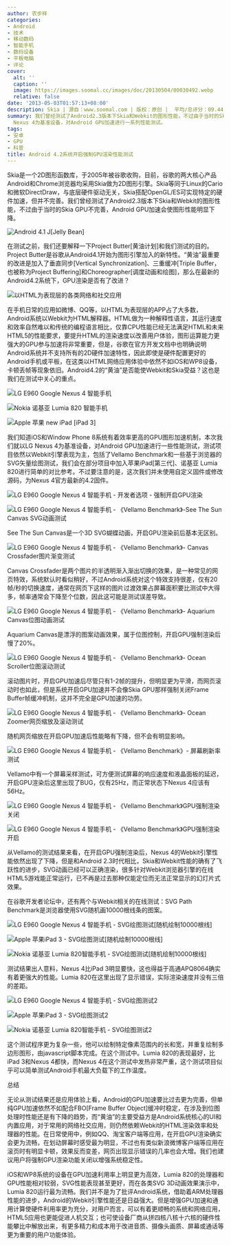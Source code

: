 ```yaml
---
author: 农步祥
categories:
- Android
- 技术
- 移动数码
- 智能手机
- 数码设备
- 平板电脑
- 评论
cover:
  alt: ''
  caption: ''
  image: https://images.soomal.cc/images/doc/20130504/00030492.webp
  relative: false
date: '2013-05-03T01:57:13+08:00'
description: Skia | 源自：www.soomal.com | 版权：原创 |  平均/总评分：09.44/576
summary: 我们曾经测试了Android2.3版本下Skia和Webkit的图形性能，不过由于当时的Skia GPU不完善，Android GPU加速会使图形性能明显下降。那么在最新的Android4.2系统下，GPU渲染是否有了改进？“黄油”是否能使Webkit和Skia受益？我们以LG
  Nexus 4为基准设备，对Android GPU加速进行一系列性能测试。
tags:
- 安卓
- GPU
- 科普
title: Android 4.2系统开启强制GPU渲染性能测试
---
```


Skia是一个2D图形函数库，于2005年被谷歌收购，目前，谷歌的两大核心产品Android和Chrome浏览器均采用Skia做为2D图形引擎。Skia等同于Linux的Cario和微软DirectDraw，与底层硬件驱动无关，Skia搭配OpenGL/ES可实现特定的硬件加速，但并不完善。我们曾经测试了Android2.3版本下Skia和Webkit的图形性能，不过由于当时的Skia GPU不完善，Android GPU加速会使图形性能明显下降。



![Android 4.1 J[Jelly Bean]](https://images.soomal.cc/images/doc/20120630/00020730.webp)



在测试之前，我们还要解释一下Project Butter[黄油计划]和我们测试的目的。Project Butter是谷歌从Android4.1开始为图形引擎加入的新特性。“黄油”最重要的改进是加入了垂直同步[Vertical Synchronization]、三重缓冲[Triple Buffer，也被称为Project Buffering]和Choreographer[调度动画和绘图]，那么在最新的Android4.2系统下，GPU渲染是否有了改进？



![以HTML为表现层的各类网络和社交应用](https://images.soomal.cc/images/doc/20130503/00030471.webp)



在手机日常的应用如微博、QQ等，以HTML为表现层的APP占了大多数，Android系统以Webkit为HTML解释器。HTML做为一种解释性语言，其运行速度和效率自然难以和传统的编程语言相比，仅靠CPU性能已经无法满足HTML和未来HTML5的性能要求，要提升HTML的渲染速度以改善用户体验，图形运算能力更强大的GPU参与加速将非常重要，但是，谷歌在官方开发文档中也明确说明Android系统并不支持所有的2D硬件加速特性，因此即使是硬件配置更好的Android手机或平板，在这类以HTML网络应用体验中依然不如iOS和WP8设备，卡顿丢帧等现象依旧。Android4.2的“黄油”是否能使Webkit和Skia受益？这也是我们在测试中关心的重点。



![LG E960 Google Nexus 4 智能手机](https://images.soomal.cc/images/doc/20130321/00028794.webp)



![Nokia 诺基亚 Lumia 820 智能手机](https://images.soomal.cc/images/doc/20121231/00026221_01.webp)



![Apple 苹果 new iPad [iPad 3]](https://images.soomal.cc/images/doc/20120320/00017896_01.webp)



我们知道iOS和Window Phone 8系统有着效率更高的GPU图形加速机制，本次我们就以LG Nexus 4为基准设备，对Android GPU加速进行一些性能测试，测试项目依然以Webkit引擎表现为主，包括了Vellamo Benchmark和一些基于浏览器的SVG矢量绘图测试，我们会在部分项目中加入苹果iPad[第三代]、诺基亚 Lumia 820进行简单的对比参考。不过要注意的是，这次我们并未使用自定义固件或修改源码，为Nexus 4官方最新的4.2固件。



![LG E960 Google Nexus 4 智能手机 - 开发者选项 - 强制开启GPU渲染](https://images.soomal.cc/images/doc/20130407/00029318.webp)



![LG E960 Google Nexus 4 智能手机 - 《Vellamo Benchmark》-See The Sun Canvas SVG动画测试](https://images.soomal.cc/images/doc/20130503/00030465.webp)



See The Sun Canvas是一个3D SVG蝴蝶动画，开启GPU渲染前后基本无区别。







![LG E960 Google Nexus 4 智能手机 - 《Vellamo Benchmark》- Canvas Crossfader图片渐变测试](https://images.soomal.cc/images/doc/20130503/00030466.webp)



Canvas Crossfader是两个图片的半透明渐入渐出切换的效果，是一种常见的网页特效，系统默认时看似稍好，不过Android系统对这个特效支持很差，仅有20帧/秒的切换速度，通常在网页下这样的图片过渡效果占屏幕面积要比测试中大得多，帧率通常会下降至个位数，因此这可能是测试误差导致。







![LG E960 Google Nexus 4 智能手机 - 《Vellamo Benchmark》- Aquarium Canvas位图动画测试](https://images.soomal.cc/images/doc/20130503/00030467.webp)



Aquarium Canvas是漂浮的图案动画效果，属于位图控制，开启GPU强制渲染后慢了20%。







![LG E960 Google Nexus 4 智能手机 - 《Vellamo Benchmark》- Ocean Scroller位图滚动测试](https://images.soomal.cc/images/doc/20130503/00030468.webp)



滚动图片时，开启GPU加速后尽管只有1-2帧的提升，但明显更为平滑，而网页滚动时也如此，但是系统开启GPU加速并不会像Skia GPU那样强制关闭Frame Buffer帧缓冲机制，这并不完全是GPU加速的功劳。







![LG E960 Google Nexus 4 智能手机 - 《Vellamo Benchmark》- Ocean Zoomer网页缩放及滚动测试](https://images.soomal.cc/images/doc/20130503/00030469.webp)



随机网页缩放在开启GPU加速后性能略有下降，但不会有明显影响。







![LG E960 Google Nexus 4 智能手机 - 《Vellamo Benchmark》- 屏幕刷新率测试](https://images.soomal.cc/images/doc/20130503/00030470.webp)



Vellamo中有一个屏幕采样测试，可方便测试屏幕的响应速度和液晶面板的延迟，开启GPU渲染后这里出现了BUG，仅有25Hz，而正常状态下Nexus 4应该有56Hz。



![LG E960 Google Nexus 4 智能手机 - 《Vellamo Benchmark》GPU强制渲染关闭](https://images.soomal.cc/images/doc/20130503/00030472_01.webp)



![LG E960 Google Nexus 4 智能手机 - 《Vellamo Benchmark》GPU强制渲染开启](https://images.soomal.cc/images/doc/20130503/00030473_01.webp)



从Vellamo的测试结果来看，在开启GPU强制渲染后，Nexus 4的Webkit引擎性能依然出现了下降，但是和Android 2.3时代相比，Skia和Webkit性能的确有了飞跃性的进步，SVG动画已经可以正确渲染，很多针对Webkit浏览器引擎的在线HTML5游戏能正常运行，已不再是过去那种仅能定位而无法正常显示的幻灯片式效果。







在谷歌开发者论坛中，还有两个与Webkit相关的在线测试：SVG Path Benchmark是浏览器使用SVG随机画10000根线条的图案。







![LG E960 Google Nexus 4 智能手机 - SVG绘图测试[随机绘制10000根线]](https://images.soomal.cc/images/doc/20130503/00030474.webp)



![Apple 苹果iPad 3 - SVG绘图测试[随机绘制10000根线]](https://images.soomal.cc/images/doc/20130503/00030475_01.webp)



![Nokia 诺基亚 Lumia 820智能手机 - SVG绘图测试[随机绘制10000根线]](https://images.soomal.cc/images/doc/20130503/00030476_01.webp)



测试结果出人意料，Nexus 4比iPad 3明显要快，这也得益于高通APQ8064确实有着更强大的性能。Lumia 820在这里出现了显示错误，实际渲染速度并没有三倍的差距。







![LG E960 Google Nexus 4 智能手机 - SVG绘图测试2](https://images.soomal.cc/images/doc/20130503/00030477.webp)



![Apple 苹果iPad 3 - SVG绘图测试2](https://images.soomal.cc/images/doc/20130503/00030478_01.webp)



![Nokia 诺基亚 Lumia 820智能手机 - SVG绘图测试2](https://images.soomal.cc/images/doc/20130503/00030479_01.webp)



这个测试程序更为复杂一些，他可以绘制特定像素范围内的长和宽，并重复绘制多边形图形，由javascript脚本完成。在这个测试中。Lumia 820的表现最好，比iPad 3和Nexus 4都快，而Nexus 4在这个测试中发热非常严重，这个测试项目似乎可以简单测试Android手机最大负载下的工作温度。







总结



无论从测试结果还是应用体验上看，Android的GPU加速要比过去更为完善，但单纯GPU加速依然不如配合FBO[Frame Buffer Object]缓冲时稳定，在涉及到位图处理时性能还是有下降的趋势，而“黄油”的主要受益方是Android系统核心的UI和内置应用，对于常用的网络社交应用，则仍然依赖Webkit的HTML渲染效率和处理器的性能。在日常使用中，例如QQ、淘宝客户端等应用，在开启GPU渲染确实会更为流畅，在划动屏幕时感受最为明显，不过也有类似新浪微博客户端等应用在滚页时有明显卡顿，效果反而变差，网页出现显示错误的几率也会大增。我们也建议用户将强制GPU渲染功能关闭以增强系统稳定性。



iOS和WP8系统的设备在GPU加速利用率上明显更为高效，Lumia 820的处理器和GPU性能相对较弱，SVG性能表现甚至更好，而在各类SVG 3D动画效果演示中，Lumia 820运行最为流畅。我们并不是为了批评Android系统，借助着ARM处理器性能的进步，Android的Webkit引擎性能还是日益强大。但是增强GPU加速和通用计算使硬件利用率更为充分，对用户而言，可以有着更顺畅的系统和网络应用，HTML5应用也更能促进人机交互；也可使设备厂商从拼四核八核十六核的硬件性能攀比中解放出来，有更多精力和成本用于改进音质、摄像头画质、屏幕或通话等更为重要的用户功能体验。